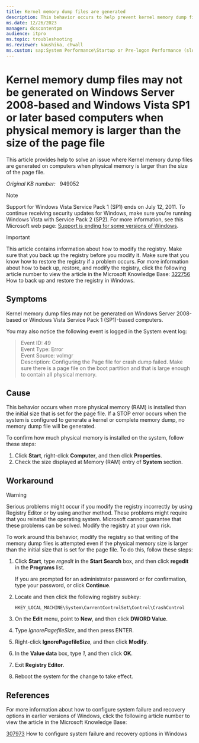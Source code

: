 ```yaml
---
title: Kernel memory dump files are generated
description: This behavior occurs to help prevent kernel memory dump files from being written to a page file where the memory dump file is larger than the page file. Workaround is to modify the registry to enable this behavior.
ms.date: 12/26/2023
manager: dcscontentpm
audience: itpro
ms.topic: troubleshooting
ms.reviewer: kaushika, chwall
ms.custom: sap:System Performance\Startup or Pre-logon Performance (slow, unresponsive, spinning circle, blank screen), csstroubleshoot
---
```

# Kernel memory dump files may not be generated on Windows Server 2008-based and Windows Vista SP1 or later based computers when physical memory is larger than the size of the page file

This article provides help to solve an issue where Kernel memory dump files are generated on computers when physical memory is larger than the size of the page file.

_Original KB number:_ &nbsp; 949052

> [!NOTE]
> Support for Windows Vista Service Pack 1 (SP1) ends on July 12, 2011. To continue receiving security updates for Windows, make sure you're running Windows Vista with Service Pack 2 (SP2). For more information, see this Microsoft web page: [Support is ending for some versions of Windows](https://windows.microsoft.com/windows/help/end-support-windows-xp-sp2-windows-vista-without-service-packs).

> [!IMPORTANT]
> This article contains information about how to modify the registry. Make sure that you back up the registry before you modify it. Make sure that you know how to restore the registry if a problem occurs. For more information about how to back up, restore, and modify the registry, click the following article number to view the article in the Microsoft Knowledge Base: [322756](https://support.microsoft.com/help/322756) How to back up and restore the registry in Windows.  

## Symptoms

Kernel memory dump files may not be generated on Windows Server 2008-based or Windows Vista Service Pack 1 (SP1)-based computers.

You may also notice the following event is logged in the System event log:

> Event ID: 49  
Event Type: Error  
Event Source: volmgr  
Description: Configuring the Page file for crash dump failed. Make sure there is a page file on the boot partition and that is large enough to contain all physical memory.

## Cause

This behavior occurs when more physical memory (RAM) is installed than the initial size that is set for the page file. If a STOP error occurs when the system is configured to generate a kernel or complete memory dump, no memory dump file will be generated.

To confirm how much physical memory is installed on the system, follow these steps:

1. Click **Start**, right-click **Computer**, and then click **Properties**.
2. Check the size displayed at Memory (RAM) entry of **System** section.

## Workaround

> [!WARNING]
> Serious problems might occur if you modify the registry incorrectly by using Registry Editor or by using another method. These problems might require that you reinstall the operating system. Microsoft cannot guarantee that these problems can be solved. Modify the registry at your own risk.

To work around this behavior, modify the registry so that writing of the memory dump files is attempted even if the physical memory size is larger than the initial size that is set for the page file. To do this, follow these steps:

1. Click **Start**, type *regedit* in the **Start Search** box, and then click **regedit** in the **Programs** list.

    If you are prompted for an administrator password or for confirmation, type your password, or click **Continue**.
2. Locate and then click the following registry subkey:

    `HKEY_LOCAL_MACHINE\System\CurrentControlSet\Control\CrashControl`
3. On the **Edit** menu, point to **New**, and then click **DWORD Value**.
4. Type *IgnorePagefileSize*, and then press ENTER.
5. Right-click **IgnorePagefileSize**, and then click **Modify**.
6. In the **Value data** box, type *1*, and then click **OK**.
7. Exit **Registry Editor**.
8. Reboot the system for the change to take effect.

## References

For more information about how to configure system failure and recovery options in earlier versions of Windows, click the following article number to view the article in the Microsoft Knowledge Base:

[307973](https://support.microsoft.com/help/307973) How to configure system failure and recovery options in Windows
